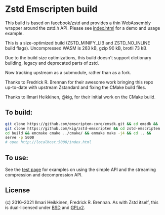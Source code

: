 # Zstd Emscripten build

This build is based on facebook/zstd and provides a thin WebAssembly wrapper around the zstd.h API. Please see [index.html](https://kig.github.io/zstd-emscripten/) for a demo and usage example.

This is a size-optimized build (ZSTD_MINIFY_LIB and ZSTD_NO_INLINE build flags). Uncompressed WASM is 263 kB, gzip 90 kB, brotli 73 kB.

Due to the build size optimizations, this build doesn't support dictionary building, legacy and deprecated parts of zstd.

Now tracking upstream as a submodule, rather than as a fork.

Thanks to Fredrick R. Brennan for their awesome work bringing this repo up-to-date with upstream Zstandard and fixing the CMake build files.

Thanks to Ilmari Heikkinen, @kig, for their initial work on the CMake build. 

## To build:

```bash
git clone https://github.com/emscripten-core/emsdk.git && cd emsdk && ./emsdk install latest && source ./emsdk_env.sh && cd .. &&
git clone https://github.com/kig/zstd-emscripten && cd zstd-emscripten && git submodule --init &&
cd build && emcmake cmake ../cmake/ && emmake make -j4 && cd .. &&
serve -p 5000
# open http://localhost:5000/index.html
```

## To use:

See the [test page](index.html) for examples on using the simple API and the streaming compression and decompression API.

## License

(c) 2016–2021 Ilmari Heikkinen, Fredrick R. Brennan. As with Zstd itself, this is dual-licensed under [BSD](LICENSE) and [GPLv2](COPYING).

